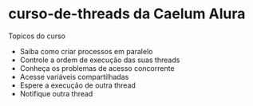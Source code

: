 # curso-de-threads da Caelum Alura
Topicos do curso
* Saiba como criar processos em paralelo
* Controle a ordem de execução das suas threads
* Conheça os problemas de acesso concorrente
* Acesse variáveis compartilhadas
* Espere a execução de outra thread
* Notifique outra thread
